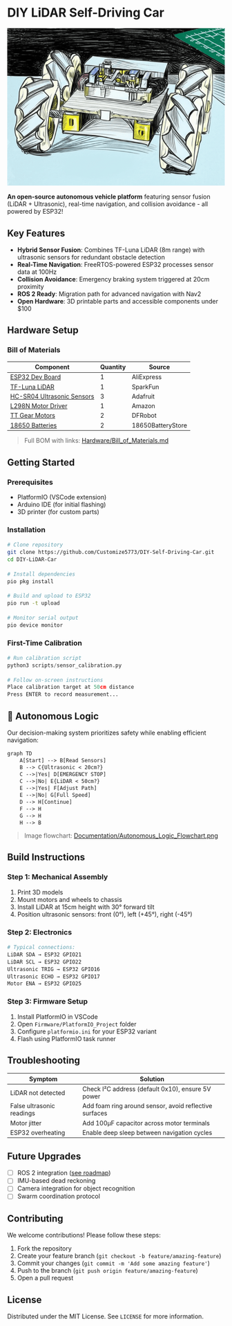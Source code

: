 # DIY LiDAR Self-Driving Car

![Self-Driving-Car](image/Image-2.png)

**An open-source autonomous vehicle platform** featuring sensor fusion (LiDAR + Ultrasonic), real-time navigation, and collision avoidance - all powered by ESP32!

## Key Features

- **Hybrid Sensor Fusion**: Combines TF-Luna LiDAR (8m range) with ultrasonic sensors for redundant obstacle detection
- **Real-Time Navigation**: FreeRTOS-powered ESP32 processes sensor data at 100Hz
- **Collision Avoidance**: Emergency braking system triggered at 20cm proximity
- **ROS 2 Ready**: Migration path for advanced navigation with Nav2
- **Open Hardware**: 3D printable parts and accessible components under $100

## Hardware Setup

### Bill of Materials
| Component | Quantity | Source |
|-----------|----------|--------|
| [ESP32 Dev Board](https://www.aliexpress.com/item/1005005233434681.html) | 1 | AliExpress |
| [TF-Luna LiDAR](https://www.sparkfun.com/products/17786) | 1 | SparkFun |
| [HC-SR04 Ultrasonic Sensors](https://www.adafruit.com/product/3942) | 3 | Adafruit |
| [L298N Motor Driver](https://www.amazon.com/HiLetgo-L298N-Driver-Stepper-Controller/dp/B014KMHSW6) | 1 | Amazon |
| [TT Gear Motors](https://www.dfrobot.com/product-244.html) | 2 | DFRobot |
| [18650 Batteries](https://18650batterystore.com/products/samsung-35e) | 2 | 18650BatteryStore |

> Full BOM with links: [Hardware/Bill_of_Materials.md](Hardware/Bill_of_Materials.md)

## Getting Started

### Prerequisites
- PlatformIO (VSCode extension)
- Arduino IDE (for initial flashing)
- 3D printer (for custom parts)

### Installation
```bash
# Clone repository
git clone https://github.com/Customize5773/DIY-Self-Driving-Car.git
cd DIY-LiDAR-Car

# Install dependencies
pio pkg install

# Build and upload to ESP32
pio run -t upload

# Monitor serial output
pio device monitor
```

### First-Time Calibration
```python
# Run calibration script
python3 scripts/sensor_calibration.py

# Follow on-screen instructions
Place calibration target at 50cm distance
Press ENTER to record measurement...
```

## 🤖 Autonomous Logic
Our decision-making system prioritizes safety while enabling efficient navigation:

```mermaid
graph TD
    A[Start] --> B[Read Sensors]
    B --> C{Ultrasonic < 20cm?}
    C -->|Yes| D[EMERGENCY STOP]
    C -->|No| E{LiDAR < 50cm?}
    E -->|Yes| F[Adjust Path]
    E -->|No| G[Full Speed]
    D --> H[Continue]
    F --> H
    G --> H
    H --> B
```

> Image flowchart: [Documentation/Autonomous_Logic_Flowchart.png](Documentation/Autonomous_Logic_Flowchart.png)

## Build Instructions

### Step 1: Mechanical Assembly
1. Print 3D models
2. Mount motors and wheels to chassis
3. Install LiDAR at 15cm height with 30° forward tilt
4. Position ultrasonic sensors: front (0°), left (+45°), right (-45°)

### Step 2: Electronics
```bash
# Typical connections:
LiDAR SDA → ESP32 GPIO21
LiDAR SCL → ESP32 GPIO22
Ultrasonic TRIG → ESP32 GPIO16
Ultrasonic ECHO → ESP32 GPIO17
Motor ENA → ESP32 GPIO25
```

### Step 3: Firmware Setup
1. Install PlatformIO in VSCode
2. Open `Firmware/PlatformIO_Project` folder
3. Configure `platformio.ini` for your ESP32 variant
4. Flash using PlatformIO task runner

## Troubleshooting
| Symptom | Solution |
|---------|----------|
| LiDAR not detected | Check I²C address (default 0x10), ensure 5V power |
| False ultrasonic readings | Add foam ring around sensor, avoid reflective surfaces |
| Motor jitter | Add 100µF capacitor across motor terminals |
| ESP32 overheating | Enable deep sleep between navigation cycles |

## Future Upgrades
- [ ] ROS 2 integration ([see roadmap](Documentation/ROS_Integration.md))
- [ ] IMU-based dead reckoning
- [ ] Camera integration for object recognition
- [ ] Swarm coordination protocol

## Contributing
We welcome contributions! Please follow these steps:
1. Fork the repository
2. Create your feature branch (`git checkout -b feature/amazing-feature`)
3. Commit your changes (`git commit -m 'Add some amazing feature'`)
4. Push to the branch (`git push origin feature/amazing-feature`)
5. Open a pull request

## License
Distributed under the MIT License. See `LICENSE` for more information.

